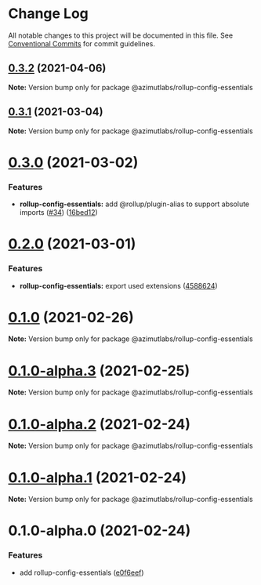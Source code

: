 # Change Log

All notable changes to this project will be documented in this file.
See [Conventional Commits](https://conventionalcommits.org) for commit guidelines.

## [0.3.2](https://github.com/azimutlabs/rollup/compare/@azimutlabs/rollup-config-essentials@0.3.1...@azimutlabs/rollup-config-essentials@0.3.2) (2021-04-06)

**Note:** Version bump only for package @azimutlabs/rollup-config-essentials





## [0.3.1](https://github.com/azimutlabs/rollup/compare/@azimutlabs/rollup-config-essentials@0.3.0...@azimutlabs/rollup-config-essentials@0.3.1) (2021-03-04)

**Note:** Version bump only for package @azimutlabs/rollup-config-essentials





# [0.3.0](https://github.com/azimutlabs/rollup/compare/@azimutlabs/rollup-config-essentials@0.2.0...@azimutlabs/rollup-config-essentials@0.3.0) (2021-03-02)


### Features

* **rollup-config-essentials:** add @rollup/plugin-alias to support absolute imports ([#34](https://github.com/azimutlabs/rollup/issues/34)) ([16bed12](https://github.com/azimutlabs/rollup/commit/16bed128ac5130484ed4877529ce74eef3a0c21a))





# [0.2.0](https://github.com/azimutlabs/rollup/compare/@azimutlabs/rollup-config-essentials@0.1.0...@azimutlabs/rollup-config-essentials@0.2.0) (2021-03-01)


### Features

* **rollup-config-essentials:** export used extensions ([4588624](https://github.com/azimutlabs/rollup/commit/4588624d060b0a4c2e8b9e8d0bc8573f24857bee))





# [0.1.0](https://github.com/azimutlabs/rollup/compare/@azimutlabs/rollup-config-essentials@0.1.0-alpha.3...@azimutlabs/rollup-config-essentials@0.1.0) (2021-02-26)

**Note:** Version bump only for package @azimutlabs/rollup-config-essentials





# [0.1.0-alpha.3](https://github.com/azimutlabs/rollup/compare/@azimutlabs/rollup-config-essentials@0.1.0-alpha.2...@azimutlabs/rollup-config-essentials@0.1.0-alpha.3) (2021-02-25)

**Note:** Version bump only for package @azimutlabs/rollup-config-essentials





# [0.1.0-alpha.2](https://github.com/azimutlabs/rollup/compare/@azimutlabs/rollup-config-essentials@0.1.0-alpha.1...@azimutlabs/rollup-config-essentials@0.1.0-alpha.2) (2021-02-24)

**Note:** Version bump only for package @azimutlabs/rollup-config-essentials





# [0.1.0-alpha.1](https://github.com/azimutlabs/rollup/compare/@azimutlabs/rollup-config-essentials@0.1.0-alpha.0...@azimutlabs/rollup-config-essentials@0.1.0-alpha.1) (2021-02-24)

**Note:** Version bump only for package @azimutlabs/rollup-config-essentials





# 0.1.0-alpha.0 (2021-02-24)


### Features

* add rollup-config-essentials ([e0f6eef](https://github.com/azimutlabs/rollup/commit/e0f6eeff133571627185a64411d92408b788976d))
